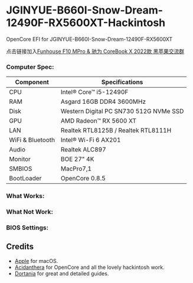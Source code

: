 # JGINYUE-B660I-Snow-Dream-12490F-RX5600XT-Hackintosh
OpenCore EFI for JGINYUE-B660I-Snow-Dream-12490F-RX5600XT

点击链接加入[Funhouse F10 MPro & 驰为 CoreBook X 2022款 黑苹果交流群](https://jq.qq.com/?_wv=1027&k=v9za1jFA)

### Computer Spec:

| Component        | Specifications                         |
| ---------------- | -------------------------------------- |
| CPU              | Intel® Core™ i5-12490F                 |
| RAM              | Asgard 16GB DDR4 3600MHz               |
| Disk             | Western Digital PC SN730 512G NVMe SSD |
| GPU              | AMD Radeon™ RX 5600 XT                 |
| LAN              | Realtek RTL8125B / Realtek RTL8111H    |
| WiFi & Bluetooth | Intel® Wi-Fi 6 AX201                   |
| Audio            | Realtek ALC897                         |
| Monitor          | BOE 27" 4K                             |
| SMBIOS           | MacPro7,1                              |
| BootLoader       | OpenCore 0.8.5                         |

### What Works:



### What Not Work:



### BIOS Settings:



## Credits

- [Apple](https://apple.com) for macOS.
- [Acidanthera](https://github.com/acidanthera) for OpenCore and all the lovely hackintosh work.
- [Dortania](https://github.com/dortania) for great and detailed guides.
